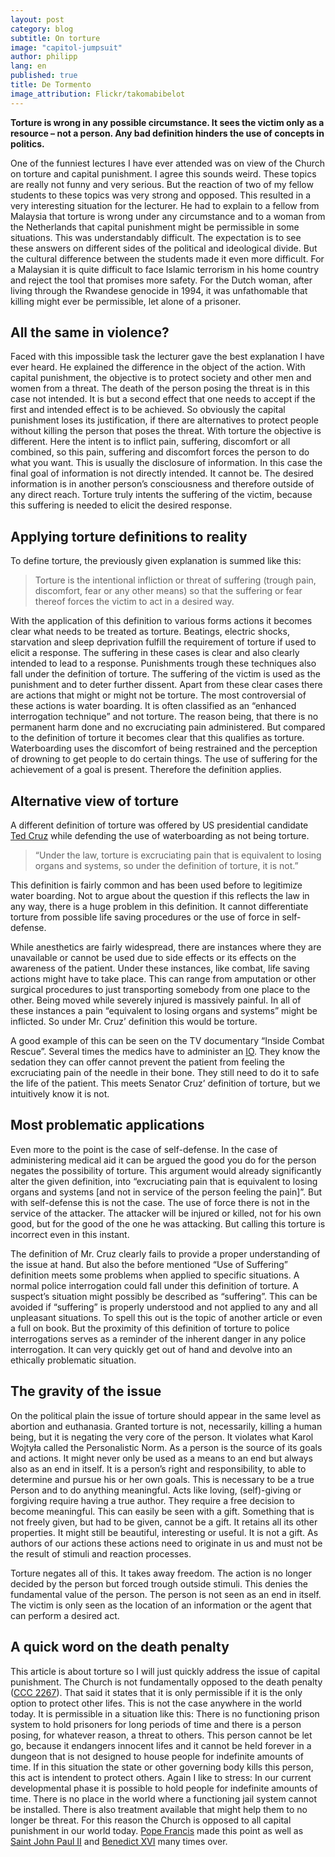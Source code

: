 ```yaml
---
layout: post
category: blog
subtitle: On torture
image: "capitol-jumpsuit"
author: philipp
lang: en
published: true
title: De Tormento
image_attribution: Flickr/takomabibelot
---
```




**Torture is wrong in any possible circumstance. It sees the victim only as a resource – not a person. Any bad definition hinders the use of concepts in politics.**

One of the funniest lectures I have ever attended was on view of the Church on torture and capital punishment. I agree this sounds weird. These topics are really not funny and very serious. But the reaction of two of my fellow students to these topics was very strong and opposed. This resulted in a very interesting situation for the lecturer. He had to explain to a fellow from Malaysia that torture is wrong under any circumstance and to a woman from the Netherlands that capital punishment might be permissible in some situations. This was understandably difficult. The expectation is to see these answers on different sides of the political and ideological divide. But the cultural difference between the students made it even more difficult. For a Malaysian it is quite difficult to face Islamic terrorism in his home country and reject the tool that promises more safety. For the Dutch woman, after living through the Rwandese genocide in 1994, it was unfathomable that killing might ever be permissible, let alone of a prisoner.

## All the same in violence?

Faced with this impossible task the lecturer gave the best explanation I have ever heard. He explained the difference in the object of the action. With capital punishment, the objective is to protect society and other men and women from a threat. The death of the person posing the threat is in this case not intended. It is but a second effect that one needs to accept if the first and intended effect is to be achieved. So obviously the capital punishment loses its justification, if there are alternatives to protect people without killing the person that poses the threat. With torture the objective is different. Here the intent is to inflict pain, suffering, discomfort or all combined, so this pain, suffering and discomfort forces the person to do what you want. This is usually the disclosure of information. In this case the final goal of information is not directly intended. It cannot be. The desired information is in another person’s consciousness and therefore outside of any direct reach. Torture truly intents the suffering of the victim, because this suffering is needed to elicit the desired response. 

## Applying torture definitions to reality

To define torture, the previously given explanation is summed like this:

> Torture is the intentional infliction or threat of suffering (trough pain, discomfort, fear or any other means) so that the suffering or fear thereof forces the victim to act in a desired way.

With the application of this definition to various forms actions it becomes clear what needs to be treated as torture. Beatings, electric shocks, starvation and sleep deprivation fulfill the requirement of torture if used to elicit a response. The suffering in these cases is clear and also clearly intended to lead to a response. Punishments trough these techniques also fall under the definition of torture. The suffering of the victim is used as the punishment and to deter further dissent.
Apart from these clear cases there are actions that might or might not be torture. The most controversial of these actions is water boarding. It is often classified as an “enhanced interrogation technique” and not torture. The reason being, that there is no permanent harm done and no excruciating pain administered. But compared to the definition of torture it becomes clear that this qualifies as torture. Waterboarding uses the discomfort of being restrained and the perception of drowning to get people to do certain things. The use of suffering for the achievement of a goal is present. Therefore the definition applies. 

## Alternative view of torture

A different definition of torture was offered by US presidential candidate [Ted Cruz](http://www.factcheck.org/2016/02/factchecking-the-eighth-gop-debate/) while defending the use of waterboarding as not being torture.

> “Under the law, torture is excruciating pain that is equivalent to losing organs and systems, so under the definition of torture, it is not.”

This definition is fairly common and has been used before to legitimize water boarding. Not to argue about the question if this reflects the law in any way, there is a huge problem in this definition. It cannot differentiate torture from possible life saving procedures or the use of force in self-defense. 

While anesthetics are fairly widespread, there are instances where they are unavailable or cannot be used due to side effects or its effects on the awareness of the patient. Under these instances, like combat, life saving actions might have to take place. This can range from amputation or other surgical procedures to just transporting somebody from one place to the other. Being moved while severely injured is massively painful. In all of these instances a pain “equivalent to losing organs and systems” might be inflicted. So under Mr. Cruz’ definition this would be torture. 

A good example of this can be seen on the TV documentary “Inside Combat Rescue”. Several times the medics have to administer an [IO](https://en.wikipedia.org/wiki/Intraosseous_infusion "intraosseous infusion"). They know the sedation they can offer cannot prevent the patient from feeling the excruciating pain of the needle in their bone. They still need to do it to safe the life of the patient. This meets Senator Cruz’ definition of torture, but we intuitively know it is not.

## Most problematic applications

Even more to the point is the case of self-defense. In the case of administering medical aid it can be argued the good you do for the person negates the possibility of torture. This argument would already significantly alter the given definition, into “excruciating pain that is equivalent to losing organs and systems [and not in service of the person feeling the pain]”. But with self-defense this is not the case. The use of force there is not in the service of the attacker. The attacker will be injured or killed, not for his own good, but for the good of the one he was attacking. But calling this torture is incorrect even in this instant. 

The definition of Mr. Cruz clearly fails to provide a proper understanding of the issue at hand. But also the before mentioned “Use of Suffering” definition meets some problems when applied to specific situations. A normal police interrogation could fall under this definition of torture. A suspect’s situation might possibly be described as “suffering”. This can be avoided if “suffering” is properly understood and not applied to any and all unpleasant situations. To spell this out is the topic of another article or even a full on book. But the proximity of this definition of torture to police interrogations serves as a reminder of the inherent danger in any police interrogation. It can very quickly get out of hand and devolve into an ethically problematic situation. 

## The gravity of the issue

On the political plain the issue of torture should appear in the same level as abortion and euthanasia. Granted torture is not, necessarily, killing a human being, but it is negating the very core of the person. It violates what Karol Wojtyła called the Personalistic Norm. As a person is the source of its goals and actions. It might never only be used as a means to an end but always also as an end in itself. It is a person’s right and responsibility, to able to determine and pursue his or her own goals. This is necessary to be a true Person and to do anything meaningful. Acts like loving, (self)-giving or forgiving require having a true author. They require a free decision to become meaningful. This can easily be seen with a gift. Something that is not freely given, but had to be given, cannot be a gift. It retains all its other properties. It might still be beautiful, interesting or useful. It is not a gift. As authors of our actions these actions need to originate in us and must not be the result of stimuli and reaction processes. 

Torture negates all of this. It takes away freedom. The action is no longer decided by the person but forced trough outside stimuli. This denies the fundamental value of the person. The person is not seen as an end in itself. The victim is only seen as the location of an information or the agent that can perform a desired act. 

## A quick word on the death penalty

This article is about torture so I will just quickly address the issue of capital punishment. The Church is not fundamentally opposed to the death penalty ([CCC 2267](http://www.vatican.va/archive/ccc_css/archive/catechism/p3s2c2a5.htm)). That said it states that it is only permissible if it is the only option to protect other lifes. This is not the case anywhere in the world today. It is permissible in a situation like this: There is no functioning prison system to hold prisoners for long periods of time and there is a person posing, for whatever reason, a threat to others. This person cannot be let go, because it endangers innocent lifes and it cannot be held forever in a dungeon that is not designed to house people for indefinite amounts of time. If in this situation the state or other governing body kills this person, this act is intendent to protect others. Again I like to stress: In our current developmental phase it is possible to hold people for indefinite amounts of time. There is no place in the world where a functioning jail system cannot be installed. There is also treatment available that might help them to no longer be threat. For this reason the Church is opposed to all capital punishment in our world today. [Pope Francis](http://edition.cnn.com/2016/02/21/world/pope-death-penalty-moratorium/index.html) made this point as well as [Saint John Paul II](http://w2.vatican.va/content/john-paul-ii/en/encyclicals/documents/hf_jp-ii_enc_25031995_evangelium-vitae.html) and [Benedict XVI](http://www.ncregister.com/daily-news/pope-benedict-end-the-death-penalty) many times over.
